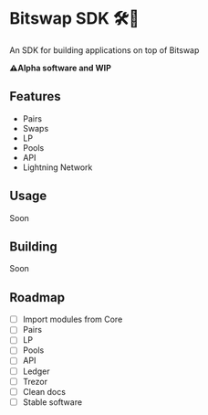 # Bitswap SDK 🛠💱

 An SDK for building applications on top of Bitswap 

**⚠️Alpha software and WIP**

## Features

- Pairs
- Swaps
- LP
- Pools
- API
- Lightning Network

## Usage

Soon

## Building 

Soon

## Roadmap

- [ ] Import modules from Core
- [ ] Pairs
- [ ] LP
- [ ] Pools
- [ ] API
- [ ] Ledger
- [ ] Trezor
- [ ] Clean docs
- [ ] Stable software 
